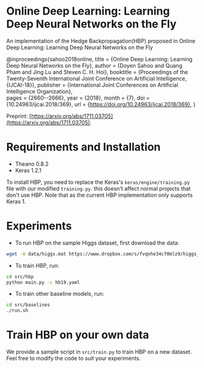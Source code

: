 # Online Deep Learning: Learning Deep Neural Networks on the Fly
An implementation of the Hedge Backpropagation(HBP) proposed in Online Deep Learning: Learning Deep Neural Networks on the Fly 

@inproceedings{sahoo2018online,
  title     = {Online Deep Learning: Learning Deep Neural Networks on the Fly},
  author    = {Doyen Sahoo and Quang Pham and Jing Lu and Steven C. H. Hoi},
  booktitle = {Proceedings of the Twenty-Seventh International Joint Conference on
               Artificial Intelligence, {IJCAI-18}},
  publisher = {International Joint Conferences on Artificial Intelligence Organization},             
  pages     = {2660--2666},
  year      = {2018},
  month     = {7},
  doi       = {10.24963/ijcai.2018/369},
  url       = {https://doi.org/10.24963/ijcai.2018/369},
}


Preprint: [https://arxiv.org/abs/1711.03705](https://arxiv.org/abs/1711.03705).

# Requirements and Installation
- Theano 0.8.2
- Keras 1.2.1

To install HBP, you need to replace the Keras's ```keras/engine/training.py``` file with our modified ```training.py```. this doesn't affect normal projects that don't use HBP.
Note that as the current HBP implementation only supports Keras 1.

# Experiments
- To run HBP on the sample Higgs dataset, first download the data:
```sh
wget -O data/higgs.mat https://www.dropbox.com/s/fvqnhe34cf0mlz9/higgs_100k.mat
```
- To train HBP, run:
```sh
cd src/hbp
python main.py -c hb19.yaml
```

- To train other baseline models, run:
```sh
cd src/baselines
./run.sh
```

# Train HBP on your own data
We provide a sample script in ```src/train.py``` to train HBP on a new dataset. Feel free to modify the code to suit your experiments.
